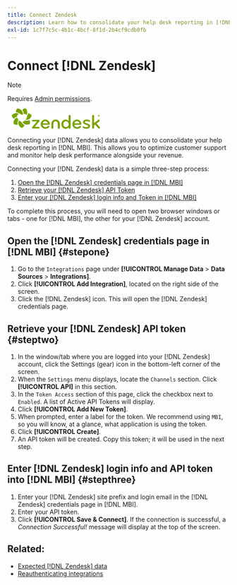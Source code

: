 ```yaml
---
title: Connect Zendesk
description: Learn how to consolidate your help desk reporting in [!DNL MBI].
exl-id: 1c7f7c5c-4b1c-4bcf-8f1d-2b4cf9cdb0fb
---
```

# Connect [!DNL Zendesk]

>[!NOTE]
>
>Requires [Admin permissions](../../../administrator/user-management/user-management.md).

![](../../../assets/Zendesk_logo.png)

Connecting your [!DNL Zendesk] data allows you to consolidate your help desk reporting in [!DNL MBI]. This allows you to optimize customer support and monitor help desk performance alongside your revenue.

Connecting your [!DNL Zendesk] data is a simple three-step process:

1. [Open the [!DNL Zendesk] credentials page in [!DNL MBI]](#stepone)
1. [Retrieve your [!DNL Zendesk] API Token](#steptwo)
1. [Enter your [!DNL Zendesk] login info and Token in [!DNL MBI]](#stepthree)

To complete this process, you will need to open two browser windows or tabs - one for [!DNL MBI], the other for your [!DNL Zendesk] account.

## Open the [!DNL Zendesk] credentials page in [!DNL MBI] {#stepone}

1. Go to the `Integrations` page under **[!UICONTROL Manage Data** > **Data Sources** > **Integrations]**.
1. Click **[!UICONTROL Add Integration]**, located on the right side of the screen.
1. Click the [!DNL Zendesk] icon. This will open the [!DNL Zendesk] credentials page.

## Retrieve your [!DNL Zendesk] API token {#steptwo}

1. In the window/tab where you are logged into your [!DNL Zendesk] account, click the Settings (gear) icon in the bottom-left corner of the screen.
1. When the `Settings` menu displays, locate the `Channels` section. Click **[!UICONTROL API]** in this section.
1. In the `Token Access` section of this page, click the checkbox next to `Enabled`. A list of Active API Tokens will display.
1. Click **[!UICONTROL Add New Token]**.
1. When prompted, enter a label for the token. We recommend using `MBI`, so you will know, at a glance, what application is using the token.
1. Click **[!UICONTROL Create]**.
1. An API token will be created. Copy this token; it will be used in the next step.

## Enter [!DNL Zendesk] login info and API token into [!DNL MBI] {#stepthree}

1. Enter your [!DNL Zendesk] site prefix and login email in the [!DNL Zendesk] credentials page in [!DNL MBI].
1. Enter your API token.
1. Click **[!UICONTROL Save & Connect]**. If the connection is successful, a *Connection Successful!* message will display at the top of the screen.

## Related:

* [Expected [!DNL Zendesk] data](../integrations/exp-zendesk-data.md)
* [Reauthenticating integrations](https://experienceleague.adobe.com/docs/commerce-knowledge-base/kb/how-to/mbi-reauthenticating-integrations.html?lang=en)
